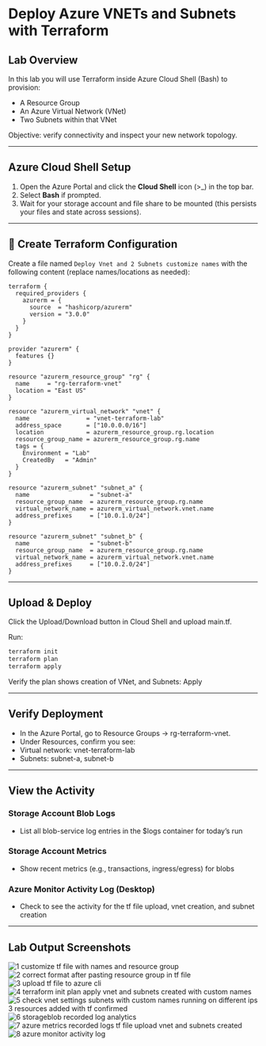 # Deploy Azure VNETs and Subnets with Terraform

## Lab Overview
In this lab you will use Terraform inside Azure Cloud Shell (Bash) to provision:
  - A Resource Group  
  - An Azure Virtual Network (VNet)  
  - Two Subnets within that VNet  

Objective: verify connectivity and inspect your new network topology.

---

## Azure Cloud Shell Setup
1. Open the Azure Portal and click the **Cloud Shell** icon (>_) in the top bar.  
2. Select **Bash** if prompted.  
3. Wait for your storage account and file share to be mounted (this persists your files and state across sessions).

---

## 📄 Create Terraform Configuration

Create a file named `Deploy Vnet and 2 Subnets customize names` with the following content (replace names/locations as needed):

```hcl
terraform {
  required_providers {
    azurerm = {
      source  = "hashicorp/azurerm"
      version = "3.0.0"
    }
  }
}

provider "azurerm" {
  features {}
}

resource "azurerm_resource_group" "rg" {
  name     = "rg-terraform-vnet"
  location = "East US"
}

resource "azurerm_virtual_network" "vnet" {
  name                = "vnet-terraform-lab"
  address_space       = ["10.0.0.0/16"]
  location            = azurerm_resource_group.rg.location
  resource_group_name = azurerm_resource_group.rg.name
  tags = {
    Environment = "Lab"
    CreatedBy   = "Admin"
  }
}

resource "azurerm_subnet" "subnet_a" {
  name                 = "subnet-a"
  resource_group_name  = azurerm_resource_group.rg.name
  virtual_network_name = azurerm_virtual_network.vnet.name
  address_prefixes     = ["10.0.1.0/24"]
}

resource "azurerm_subnet" "subnet_b" {
  name                 = "subnet-b"
  resource_group_name  = azurerm_resource_group.rg.name
  virtual_network_name = azurerm_virtual_network.vnet.name
  address_prefixes     = ["10.0.2.0/24"]
}
```

---

## Upload & Deploy
Click the Upload/Download button in Cloud Shell and upload main.tf.

Run:

```bash
terraform init
terraform plan
terraform apply
```

Verify the plan shows creation of VNet, and Subnets: Apply

---

## Verify Deployment

  - In the Azure Portal, go to Resource Groups → rg-terraform-vnet.
  - Under Resources, confirm you see:
  - Virtual network: vnet-terraform-lab
  - Subnets: subnet-a, subnet-b

---

## View the Activity
 
### Storage Account Blob Logs
- List all blob-service log entries in the $logs container for today’s run

### Storage Account Metrics
- Show recent metrics (e.g., transactions, ingress/egress) for blobs

### Azure Monitor Activity Log (Desktop) 
- Check to see the activity for the tf file upload, vnet creation, and subnet creation

---

## Lab Output Screenshots

![1 customize tf file with names and resource group](https://github.com/user-attachments/assets/59ed0893-5f9e-4d4b-b471-672668404f69)
![2 correct format after pasting resource group in tf file](https://github.com/user-attachments/assets/dad4a95a-cc23-4cc6-8803-c94bc303018a)
![3 upload tf file to azure cli](https://github.com/user-attachments/assets/34e8da6d-a2e6-4654-a49e-e662c9feb779)
![4 terraform init plan apply vnet and subnets created with custom names](https://github.com/user-attachments/assets/202d9dd7-d93b-4227-83ca-334485f26572)
![5 check vnet settings subnets with custom names running on different ips 3 resources added with tf confirmed](https://github.com/user-attachments/assets/808d543c-8298-4fd5-87b1-7a88809a43c2)
![6 storageblob recorded log analytics](https://github.com/user-attachments/assets/30b4d997-971c-447f-b38d-f412f270607a)
![7 azure metrics recorded logs tf file upload vnet and subnets created](https://github.com/user-attachments/assets/3406734f-5e2c-4334-9bea-c5318e8b22b8)
![8 azure monitor activity log](https://github.com/user-attachments/assets/4f944d89-b2b6-4368-a47d-5902260bb041)











